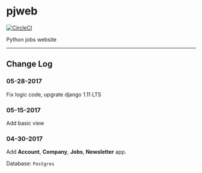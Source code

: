 # pjweb

[![CircleCI](https://circleci.com/gh/pymivn/pjweb.svg?style=svg)](https://circleci.com/gh/pymivn/pjweb)

Python jobs website

---

## Change Log

### 05-28-2017
Fix logic code, upgrate django 1.11 LTS

### 05-15-2017
Add basic view

### 04-30-2017
Add __Account__, __Company__, __Jobs__, __Newsletter__ app.

Database: `Postgres`

